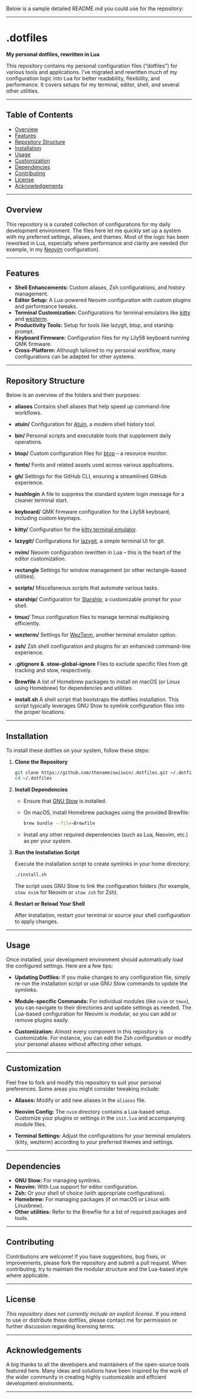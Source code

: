Below is a sample detailed README.md you could use for the repository:

---

# .dotfiles

**My personal dotfiles, rewritten in Lua**

This repository contains my personal configuration files (“dotfiles”) for various tools and applications. I’ve migrated and rewritten much of my configuration logic into Lua for better readability, flexibility, and performance. It covers setups for my terminal, editor, shell, and several other utilities.

---

## Table of Contents

- [Overview](#overview)
- [Features](#features)
- [Repository Structure](#repository-structure)
- [Installation](#installation)
- [Usage](#usage)
- [Customization](#customization)
- [Dependencies](#dependencies)
- [Contributing](#contributing)
- [License](#license)
- [Acknowledgements](#acknowledgements)

---

## Overview

This repository is a curated collection of configurations for my daily development environment. The files here let me quickly set up a system with my preferred settings, aliases, and themes. Most of the logic has been reworked in Lua, especially where performance and clarity are needed (for example, in my [Neovim](https://neovim.io) configuration).

---

## Features

- **Shell Enhancements:** Custom aliases, Zsh configurations, and history management.
- **Editor Setup:** A Lua-powered Neovim configuration with custom plugins and performance tweaks.
- **Terminal Customization:** Configurations for terminal emulators like [kitty](https://sw.kovidgoyal.net/kitty/) and [wezterm](https://wezfurlong.org/wezterm/).
- **Productivity Tools:** Setup for tools like lazygit, btop, and starship prompt.
- **Keyboard Firmware:** Configuration files for my Lily58 keyboard running QMK firmware.
- **Cross-Platform:** Although tailored to my personal workflow, many configurations can be adapted for other systems.

---

## Repository Structure

Below is an overview of the folders and their purposes:

- **aliases**
  Contains shell aliases that help speed up command-line workflows.

- **atuin/**
  Configuration for [Atuin](https://github.com/atuinsh/atuin), a modern shell history tool.

- **bin/**
  Personal scripts and executable tools that supplement daily operations.

- **btop/**
  Custom configuration files for [btop](https://github.com/aristocratos/btop) – a resource monitor.

- **fonts/**
  Fonts and related assets used across various applications.

- **gh/**
  Settings for the GitHub CLI, ensuring a streamlined GitHub experience.

- **hushlogin**
  A file to suppress the standard system login message for a cleaner terminal start.

- **keyboard/**
  QMK firmware configuration for the Lily58 keyboard, including custom keymaps.

- **kitty/**
  Configuration for the [kitty terminal emulator](https://sw.kovidgoyal.net/kitty/).

- **lazygit/**
  Configurations for [lazygit](https://github.com/jesseduffield/lazygit), a simple terminal UI for git.

- **nvim/**
  Neovim configuration rewritten in Lua – this is the heart of the editor customization.

- **rectangle**
  Settings for window management (or other rectangle-based utilities).

- **scripts/**
  Miscellaneous scripts that automate various tasks.

- **starship/**
  Configuration for [Starship](https://starship.rs/), a customizable prompt for your shell.

- **tmux/**
  Tmux configuration files to manage terminal multiplexing efficiently.

- **wezterm/**
  Settings for [WezTerm](https://wezfurlong.org/wezterm/), another terminal emulator option.

- **zsh/**
  Zsh shell configuration and plugins for an enhanced command-line experience.

- **.gitignore & .stow-global-ignore**
  Files to exclude specific files from git tracking and stow, respectively.

- **Brewfile**
  A list of Homebrew packages to install on macOS (or Linux using Homebrew) for dependencies and utilities.

- **install.sh**
  A shell script that bootstraps the dotfiles installation. This script typically leverages GNU Stow to symlink configuration files into the proper locations.

---

## Installation

To install these dotfiles on your system, follow these steps:

1. **Clone the Repository**

   ```bash
   git clone https://github.com/thenameiswiiwin/.dotfiles.git ~/.dotfiles
   cd ~/.dotfiles
   ```

2. **Install Dependencies**

   - Ensure that [GNU Stow](https://www.gnu.org/software/stow/) is installed.
   - On macOS, install Homebrew packages using the provided Brewfile:

     ```bash
     brew bundle --file=Brewfile
     ```

   - Install any other required dependencies (such as Lua, Neovim, etc.) as per your system.

3. **Run the Installation Script**

   Execute the installation script to create symlinks in your home directory:

   ```bash
   ./install.sh
   ```

   The script uses GNU Stow to link the configuration folders (for example, `stow nvim` for Neovim or `stow zsh` for Zsh).

4. **Restart or Reload Your Shell**

   After installation, restart your terminal or source your shell configuration to apply changes.

---

## Usage

Once installed, your development environment should automatically load the configured settings. Here are a few tips:

- **Updating Dotfiles:**
  If you make changes to any configuration file, simply re-run the installation script or use GNU Stow commands to update the symlinks.

- **Module-specific Commands:**
  For individual modules (like `nvim` or `tmux`), you can navigate to their directories and update settings as needed. The Lua-based configuration for Neovim is modular, so you can add or remove plugins easily.

- **Customization:**
  Almost every component in this repository is customizable. For instance, you can edit the Zsh configuration or modify your personal aliases without affecting other setups.

---

## Customization

Feel free to fork and modify this repository to suit your personal preferences. Some areas you might consider tweaking include:

- **Aliases:**
  Modify or add new aliases in the `aliases` file.

- **Neovim Config:**
  The `nvim` directory contains a Lua-based setup. Customize your plugins or settings in the `init.lua` and accompanying module files.

- **Terminal Settings:**
  Adjust the configurations for your terminal emulators (kitty, wezterm) according to your preferred themes and settings.

---

## Dependencies

- **GNU Stow:** For managing symlinks.
- **Neovim:** With Lua support for editor configuration.
- **Zsh:** Or your shell of choice (with appropriate configurations).
- **Homebrew:** For managing packages (if on macOS or Linux with Linuxbrew).
- **Other utilities:** Refer to the Brewfile for a list of required packages and tools.

---

## Contributing

Contributions are welcome! If you have suggestions, bug fixes, or improvements, please fork the repository and submit a pull request. When contributing, try to maintain the modular structure and the Lua-based style where applicable.

---

## License

_This repository does not currently include an explicit license._
If you intend to use or distribute these dotfiles, please contact me for permission or further discussion regarding licensing terms.

---

## Acknowledgements

A big thanks to all the developers and maintainers of the open-source tools featured here. Many ideas and solutions have been inspired by the work of the wider community in creating highly customizable and efficient development environments.

---
